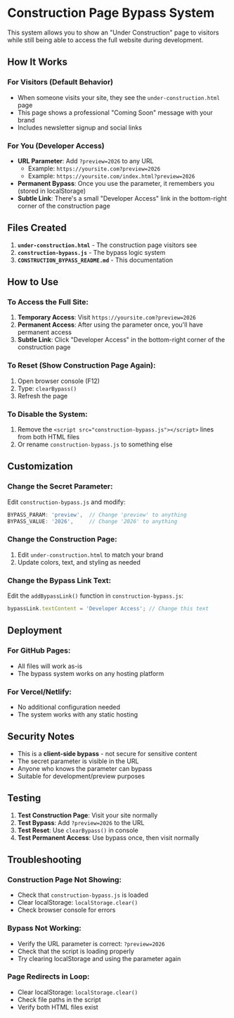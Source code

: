# Construction Page Bypass System

This system allows you to show an "Under Construction" page to visitors while still being able to access the full website during development.

## How It Works

### For Visitors (Default Behavior)
- When someone visits your site, they see the `under-construction.html` page
- This page shows a professional "Coming Soon" message with your brand
- Includes newsletter signup and social links

### For You (Developer Access)
- **URL Parameter**: Add `?preview=2026` to any URL
  - Example: `https://yoursite.com?preview=2026`
  - Example: `https://yoursite.com/index.html?preview=2026`
- **Permanent Bypass**: Once you use the parameter, it remembers you (stored in localStorage)
- **Subtle Link**: There's a small "Developer Access" link in the bottom-right corner of the construction page

## Files Created

1. **`under-construction.html`** - The construction page visitors see
2. **`construction-bypass.js`** - The bypass logic system
3. **`CONSTRUCTION_BYPASS_README.md`** - This documentation

## How to Use

### To Access the Full Site:
1. **Temporary Access**: Visit `https://yoursite.com?preview=2026`
2. **Permanent Access**: After using the parameter once, you'll have permanent access
3. **Subtle Link**: Click "Developer Access" in the bottom-right corner of the construction page

### To Reset (Show Construction Page Again):
1. Open browser console (F12)
2. Type: `clearBypass()`
3. Refresh the page

### To Disable the System:
1. Remove the `<script src="construction-bypass.js"></script>` lines from both HTML files
2. Or rename `construction-bypass.js` to something else

## Customization

### Change the Secret Parameter:
Edit `construction-bypass.js` and modify:
```javascript
BYPASS_PARAM: 'preview',  // Change 'preview' to anything
BYPASS_VALUE: '2026',     // Change '2026' to anything
```

### Change the Construction Page:
1. Edit `under-construction.html` to match your brand
2. Update colors, text, and styling as needed

### Change the Bypass Link Text:
Edit the `addBypassLink()` function in `construction-bypass.js`:
```javascript
bypassLink.textContent = 'Developer Access'; // Change this text
```

## Deployment

### For GitHub Pages:
- All files will work as-is
- The bypass system works on any hosting platform

### For Vercel/Netlify:
- No additional configuration needed
- The system works with any static hosting

## Security Notes

- This is a **client-side bypass** - not secure for sensitive content
- The secret parameter is visible in the URL
- Anyone who knows the parameter can bypass
- Suitable for development/preview purposes

## Testing

1. **Test Construction Page**: Visit your site normally
2. **Test Bypass**: Add `?preview=2026` to the URL
3. **Test Reset**: Use `clearBypass()` in console
4. **Test Permanent Access**: Use bypass once, then visit normally

## Troubleshooting

### Construction Page Not Showing:
- Check that `construction-bypass.js` is loaded
- Clear localStorage: `localStorage.clear()`
- Check browser console for errors

### Bypass Not Working:
- Verify the URL parameter is correct: `?preview=2026`
- Check that the script is loading properly
- Try clearing localStorage and using the parameter again

### Page Redirects in Loop:
- Clear localStorage: `localStorage.clear()`
- Check file paths in the script
- Verify both HTML files exist
